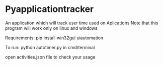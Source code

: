 # Pyapplicationtracker

An application which will track user time used on Aplications 
Note that this program will work only on linux and windows 

Requirements: pip install win32gui uiautomation

To run: python autotimer.py in cmd/terminal

open activities.json file to check your usage 
